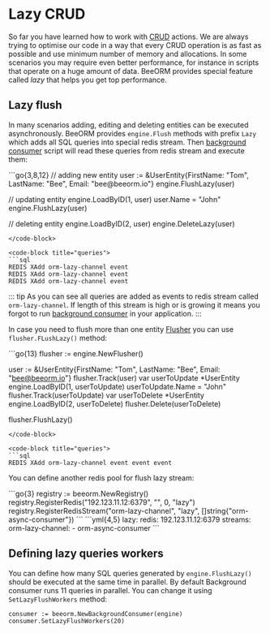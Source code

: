 # Lazy CRUD

So far you have learned how to work with [CRUD](/guide/crud.html) actions. 
We are always trying to optimise our code in a way that every CRUD operation is as
fast as possible and use minimum number of memory and allocations. 
In some scenarios you may require even better performance, for instance in 
scripts that operate on a huge amount of data. BeeORM provides special
feature called *lazy* that helps you get top performance.

## Lazy flush

In many scenarios adding, editing and deleting entities can be executed asynchronously.
BeeORM provides ``engine.Flush`` methods with prefix ``Lazy`` which adds all SQL queries
into special redis stream. Then [background consumer](/guide/background_consumer.html) script
will read these queries from redis stream and execute them:

<code-group>
<code-block title="code">
```go{3,8,12}
// adding new entity
user := &UserEntity{FirstName: "Tom", LastName: "Bee", Email: "bee@beeorm.io"}
engine.FlushLazy(user) 

// updating entity
engine.LoadByID(1, user)
user.Name = "John"
engine.FlushLazy(user)

// deleting entity
engine.LoadByID(2, user)
engine.DeleteLazy(user)
```
</code-block>

<code-block title="queries">
```sql
REDIS XAdd orm-lazy-channel event
REDIS XAdd orm-lazy-channel event
REDIS XAdd orm-lazy-channel event
```
</code-block>
</code-group>

::: tip
As you can see all queries are added as events to redis stream called 
``orm-lazy-channel``. If length of this stream is high or is growing it means 
you forgot to run [background consumer](/guide/background_consumer.html) in your 
application.
:::

In case you need to flush more than one entity [Flusher](/guide/crud.html#flusher) you can use
``flusher.FLushLazy()`` method:

<code-group>
<code-block title="code">
```go{13}
flusher := engine.NewFlusher()

user := &UserEntity{FirstName: "Tom", LastName: "Bee", Email: "bee@beeorm.io"}
flusher.Track(user) 
var userToUpdate *UserEntity
engine.LoadByID(1, userToUpdate)
userToUpdate.Name = "John"
flusher.Track(userToUpdate)
var userToDelete *UserEntity
engine.LoadByID(2, userToDelete)
flusher.Delete(userToDelete)

flusher.FlushLazy()
```
</code-block>

<code-block title="queries">
```sql
REDIS XAdd orm-lazy-channel event event event
```
</code-block>
</code-group>

You can define another redis pool for flush lazy stream:

<code-group>
<code-block title="code">
```go{3}
registry := beeorm.NewRegistry()
registry.RegisterRedis("192.123.11.12:6379", "", 0, "lazy")
registry.RegisterRedisStream("orm-lazy-channel", "lazy", []string{"orm-async-consumer"})
```
</code-block>

<code-block title="yaml">
```yml{4,5}
lazy:
    redis: 192.123.11.12:6379
    streams:
        orm-lazy-channel:
          - orm-async-consumer
```
</code-block>
</code-group>

## Defining lazy queries workers
You can define how many SQL queries generated by `engine.FlushLazy()` should be executed at the same time in
parallel. By default Background consumer runs 11 queries in parallel. You can change it using
`SetLazyFlushWorkers` method:

```go{2}
consumer := beeorm.NewBackgroundConsumer(engine)
consumer.SetLazyFlushWorkers(20)
```
